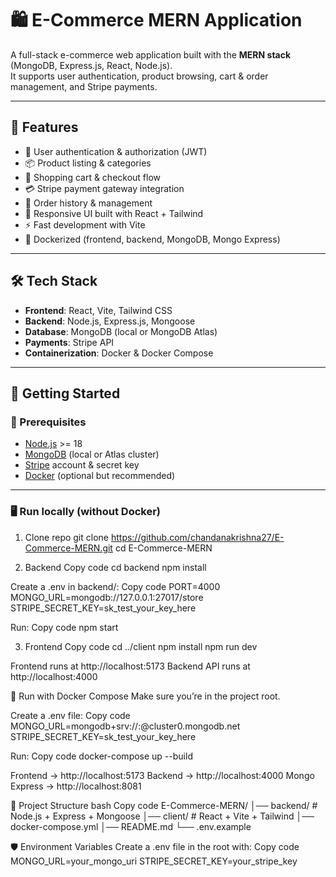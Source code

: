 # 🛍️ E-Commerce MERN Application

A full-stack e-commerce web application built with the **MERN stack** (MongoDB, Express.js, React, Node.js).  
It supports user authentication, product browsing, cart & order management, and Stripe payments.

---

## 📌 Features

- 👤 User authentication & authorization (JWT)
- 📦 Product listing & categories
- 🛒 Shopping cart & checkout flow
- 💳 Stripe payment gateway integration
- 📜 Order history & management
- 🎨 Responsive UI built with React + Tailwind
- ⚡ Fast development with Vite
- 🐳 Dockerized (frontend, backend, MongoDB, Mongo Express)

---

## 🛠️ Tech Stack

- **Frontend**: React, Vite, Tailwind CSS  
- **Backend**: Node.js, Express.js, Mongoose  
- **Database**: MongoDB (local or MongoDB Atlas)  
- **Payments**: Stripe API  
- **Containerization**: Docker & Docker Compose  

---

## 🚀 Getting Started

### 🔧 Prerequisites
- [Node.js](https://nodejs.org/) >= 18
- [MongoDB](https://www.mongodb.com/) (local or Atlas cluster)
- [Stripe](https://stripe.com/) account & secret key
- [Docker](https://www.docker.com/) (optional but recommended)

---

### 🖥️ Run locally (without Docker)

1. Clone repo
git clone https://github.com/chandanakrishna27/E-Commerce-MERN.git
cd E-Commerce-MERN

2. Backend
Copy code
cd backend
npm install

Create a .env in backend/:
Copy code
PORT=4000
MONGO_URL=mongodb://127.0.0.1:27017/store
STRIPE_SECRET_KEY=sk_test_your_key_here

Run:
Copy code
npm start

3. Frontend
Copy code
cd ../client
npm install
npm run dev

Frontend runs at http://localhost:5173
Backend API runs at http://localhost:4000



🐳 Run with Docker Compose
Make sure you’re in the project root.

Create a .env file:
Copy code
MONGO_URL=mongodb+srv://<user>:<password>@cluster0.mongodb.net
STRIPE_SECRET_KEY=sk_test_your_key_here

Run:
Copy code
docker-compose up --build


Frontend → http://localhost:5173
Backend → http://localhost:4000
Mongo Express → http://localhost:8081



📂 Project Structure
bash
Copy code
E-Commerce-MERN/
│── backend/          # Node.js + Express + Mongoose
│── client/           # React + Vite + Tailwind
│── docker-compose.yml
│── README.md
└── .env.example




🛡️ Environment Variables
Create a .env file in the root with:
Copy code
MONGO_URL=your_mongo_uri
STRIPE_SECRET_KEY=your_stripe_key
